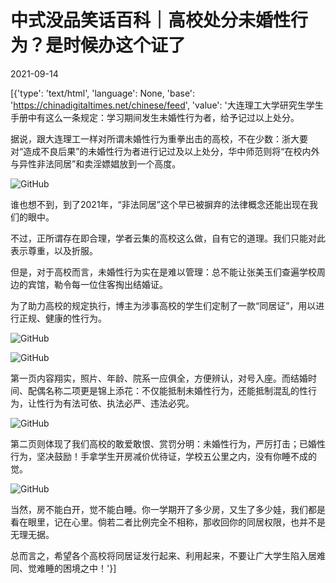 # 中式没品笑话百科｜高校处分未婚性行为？是时候办这个证了

2021-09-14

[{'type': 'text/html', 'language': None, 'base': 'https://chinadigitaltimes.net/chinese/feed', 'value': '大连理工大学研究生学生手册中有这么一条规定：学习期间发生未婚性行为者，给予记过以上处分。

据说，跟大连理工一样对所谓未婚性行为重拳出击的高校，不在少数：浙大要对“造成不良后果”的未婚性行为者进行记过及以上处分，华中师范则将“在校内外与异性非法同居”和卖淫嫖娼放到一个高度。

![GitHub](https://chinadigitaltimes.net/chinese/files/2021/09/post-670809-614108311e525.)

谁也想不到，到了2021年，“非法同居”这个早已被摒弃的法律概念还能出现在我们的眼中。

不过，正所谓存在即合理，学者云集的高校这么做，自有它的道理。我们只能对此表示尊重，以及折服。

但是，对于高校而言，未婚性行为实在是难以管理：总不能让张美玉们查遍学校周边的宾馆，勒令每一位住客掏出结婚证。

为了助力高校的规定执行，博主为涉事高校的学生们定制了一款“同居证”，用以进行正规、健康的性行为。

![GitHub](https://chinadigitaltimes.net/chinese/files/2021/09/post-670809-614108314f6c8.)

![GitHub](https://chinadigitaltimes.net/chinese/files/2021/09/post-670809-614108317ce1a.)

第一页内容翔实，照片、年龄、院系一应俱全，方便辨认，对号入座。而结婚时间、配偶名称二项更是锦上添花：不仅能抵制未婚性行为，还能抵制混乱的性行为，让性行为有法可依、执法必严、违法必究。

![GitHub](https://chinadigitaltimes.net/chinese/files/2021/09/post-670809-61410831aec03.)

第二页则体现了我们高校的敢爱敢恨、赏罚分明：未婚性行为，严厉打击；已婚性行为，坚决鼓励！手拿学生开房减价优待证，学校五公里之内，没有你睡不成的觉。

![GitHub](https://chinadigitaltimes.net/chinese/files/2021/09/post-670809-61410831dafb1.)

当然，房不能白开，觉不能白睡。你一学期开了多少房，又生了多少娃，我们都是看在眼里，记在心里。倘若二者比例完全不相称，那收回你的同居权限，也并不是无理无据。

总而言之，希望各个高校将同居证发行起来、利用起来，不要让广大学生陷入居难同、觉难睡的困境之中！'}]